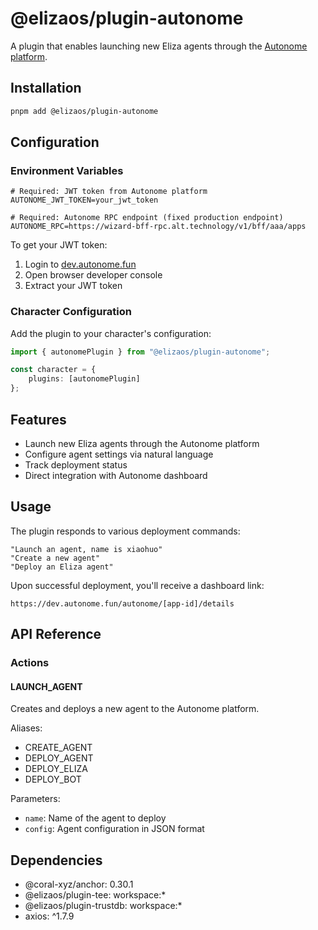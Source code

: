 # @elizaos/plugin-autonome

A plugin that enables launching new Eliza agents through the [Autonome platform](https://dev.autonome.fun).

## Installation

```bash
pnpm add @elizaos/plugin-autonome
```

## Configuration

### Environment Variables

```env
# Required: JWT token from Autonome platform
AUTONOME_JWT_TOKEN=your_jwt_token

# Required: Autonome RPC endpoint (fixed production endpoint)
AUTONOME_RPC=https://wizard-bff-rpc.alt.technology/v1/bff/aaa/apps
```

To get your JWT token:
1. Login to [dev.autonome.fun](https://dev.autonome.fun)
2. Open browser developer console
3. Extract your JWT token

### Character Configuration

Add the plugin to your character's configuration:

```typescript
import { autonomePlugin } from "@elizaos/plugin-autonome";

const character = {
    plugins: [autonomePlugin]
};
```

## Features

- Launch new Eliza agents through the Autonome platform
- Configure agent settings via natural language
- Track deployment status
- Direct integration with Autonome dashboard

## Usage

The plugin responds to various deployment commands:

```plaintext
"Launch an agent, name is xiaohuo"
"Create a new agent"
"Deploy an Eliza agent"
```

Upon successful deployment, you'll receive a dashboard link:
```
https://dev.autonome.fun/autonome/[app-id]/details
```

## API Reference

### Actions

#### LAUNCH_AGENT
Creates and deploys a new agent to the Autonome platform.

Aliases:
- CREATE_AGENT
- DEPLOY_AGENT
- DEPLOY_ELIZA
- DEPLOY_BOT

Parameters:
- `name`: Name of the agent to deploy
- `config`: Agent configuration in JSON format

## Dependencies

- @coral-xyz/anchor: 0.30.1
- @elizaos/plugin-tee: workspace:*
- @elizaos/plugin-trustdb: workspace:*
- axios: ^1.7.9
